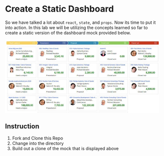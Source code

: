 # Create a Static Dashboard
So we have talked a lot about `react`, `state`, and `props`. Now its time to put it into action. In this lab we will be utilizing the concepts learned so far to create a static version of the dashboard mock provided below.

![Dashboard Mock](./src/assets/DashboardMock.png)


## Instruction
1. Fork and Clone this Repo
2. Change into the directory
3. Build out a clone of the mock that is displayed above


